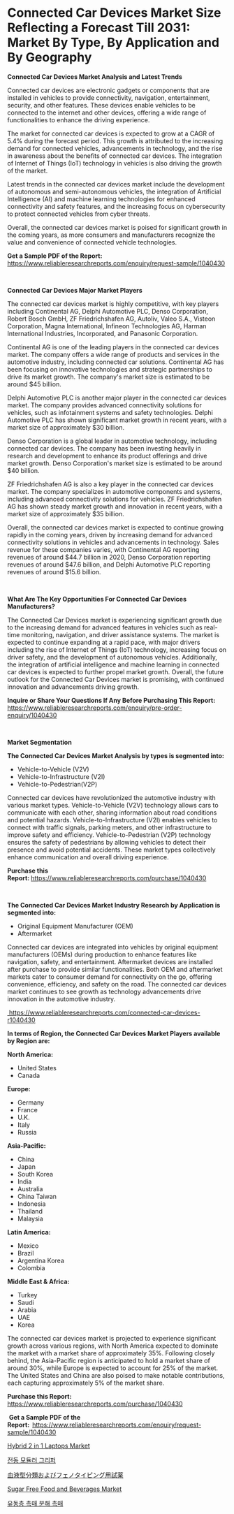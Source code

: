 <p><h1>Connected Car Devices Market Size Reflecting a Forecast Till 2031: Market By Type, By Application and By Geography</h1></p><p><strong>Connected Car Devices Market Analysis and Latest Trends</strong></p>
<p><p>Connected car devices are electronic gadgets or components that are installed in vehicles to provide connectivity, navigation, entertainment, security, and other features. These devices enable vehicles to be connected to the internet and other devices, offering a wide range of functionalities to enhance the driving experience.</p><p>The market for connected car devices is expected to grow at a CAGR of 5.4% during the forecast period. This growth is attributed to the increasing demand for connected vehicles, advancements in technology, and the rise in awareness about the benefits of connected car devices. The integration of Internet of Things (IoT) technology in vehicles is also driving the growth of the market.</p><p>Latest trends in the connected car devices market include the development of autonomous and semi-autonomous vehicles, the integration of Artificial Intelligence (AI) and machine learning technologies for enhanced connectivity and safety features, and the increasing focus on cybersecurity to protect connected vehicles from cyber threats.</p><p>Overall, the connected car devices market is poised for significant growth in the coming years, as more consumers and manufacturers recognize the value and convenience of connected vehicle technologies.</p></p>
<p><strong>Get a Sample PDF of the Report:&nbsp;</strong> <a href="https://www.reliableresearchreports.com/enquiry/request-sample/1040430">https://www.reliableresearchreports.com/enquiry/request-sample/1040430</a></p>
<p>&nbsp;</p>
<p><strong>Connected Car Devices Major Market Players</strong></p>
<p><p>The connected car devices market is highly competitive, with key players including Continental AG, Delphi Automotive PLC, Denso Corporation, Robert Bosch GmbH, ZF Friedrichshafen AG, Autoliv, Valeo S.A., Visteon Corporation, Magna International, Infineon Technologies AG, Harman International Industries, Incorporated, and Panasonic Corporation.</p><p>Continental AG is one of the leading players in the connected car devices market. The company offers a wide range of products and services in the automotive industry, including connected car solutions. Continental AG has been focusing on innovative technologies and strategic partnerships to drive its market growth. The company's market size is estimated to be around $45 billion.</p><p>Delphi Automotive PLC is another major player in the connected car devices market. The company provides advanced connectivity solutions for vehicles, such as infotainment systems and safety technologies. Delphi Automotive PLC has shown significant market growth in recent years, with a market size of approximately $30 billion.</p><p>Denso Corporation is a global leader in automotive technology, including connected car devices. The company has been investing heavily in research and development to enhance its product offerings and drive market growth. Denso Corporation's market size is estimated to be around $40 billion.</p><p>ZF Friedrichshafen AG is also a key player in the connected car devices market. The company specializes in automotive components and systems, including advanced connectivity solutions for vehicles. ZF Friedrichshafen AG has shown steady market growth and innovation in recent years, with a market size of approximately $35 billion.</p><p>Overall, the connected car devices market is expected to continue growing rapidly in the coming years, driven by increasing demand for advanced connectivity solutions in vehicles and advancements in technology. Sales revenue for these companies varies, with Continental AG reporting revenues of around $44.7 billion in 2020, Denso Corporation reporting revenues of around $47.6 billion, and Delphi Automotive PLC reporting revenues of around $15.6 billion.</p></p>
<p>&nbsp;</p>
<p><strong>What Are The Key Opportunities For Connected Car Devices Manufacturers?</strong></p>
<p><p>The Connected Car Devices market is experiencing significant growth due to the increasing demand for advanced features in vehicles such as real-time monitoring, navigation, and driver assistance systems. The market is expected to continue expanding at a rapid pace, with major drivers including the rise of Internet of Things (IoT) technology, increasing focus on driver safety, and the development of autonomous vehicles. Additionally, the integration of artificial intelligence and machine learning in connected car devices is expected to further propel market growth. Overall, the future outlook for the Connected Car Devices market is promising, with continued innovation and advancements driving growth.</p></p>
<p><strong>Inquire or Share Your Questions If Any Before Purchasing This Report:</strong> <a href="https://www.reliableresearchreports.com/enquiry/pre-order-enquiry/1040430">https://www.reliableresearchreports.com/enquiry/pre-order-enquiry/1040430</a></p>
<p>&nbsp;</p>
<p><strong>Market Segmentation</strong></p>
<p><strong>The Connected Car Devices Market Analysis by types is segmented into:</strong></p>
<p><ul><li>Vehicle-to-Vehicle (V2V)</li><li>Vehicle-to-Infrastructure (V2I)</li><li>Vehicle-to-Pedestrian(V2P)</li></ul></p>
<p><p>Connected car devices have revolutionized the automotive industry with various market types. Vehicle-to-Vehicle (V2V) technology allows cars to communicate with each other, sharing information about road conditions and potential hazards. Vehicle-to-Infrastructure (V2I) enables vehicles to connect with traffic signals, parking meters, and other infrastructure to improve safety and efficiency. Vehicle-to-Pedestrian (V2P) technology ensures the safety of pedestrians by allowing vehicles to detect their presence and avoid potential accidents. These market types collectively enhance communication and overall driving experience.</p></p>
<p><strong>Purchase this Report:&nbsp;</strong><a href="https://www.reliableresearchreports.com/purchase/1040430">https://www.reliableresearchreports.com/purchase/1040430</a></p>
<p>&nbsp;</p>
<p><strong>The Connected Car Devices Market Industry Research by Application is segmented into:</strong></p>
<p><ul><li>Original Equipment Manufacturer (OEM)</li><li>Aftermarket</li></ul></p>
<p><p>Connected car devices are integrated into vehicles by original equipment manufacturers (OEMs) during production to enhance features like navigation, safety, and entertainment. Aftermarket devices are installed after purchase to provide similar functionalities. Both OEM and aftermarket markets cater to consumer demand for connectivity on the go, offering convenience, efficiency, and safety on the road. The connected car devices market continues to see growth as technology advancements drive innovation in the automotive industry.</p></p>
<p><a href="https://www.reliableresearchreports.com/connected-car-devices-r1040430">&nbsp;https://www.reliableresearchreports.com/connected-car-devices-r1040430</a></p>
<p><strong>In terms of Region, the Connected Car Devices Market Players available by Region are:</strong></p>
<p>
    <p> <strong> North America: </strong>
        <ul>
            <li>United States</li>
            <li>Canada</li>
        </ul>
        </p> 
    <p> <strong> Europe: </strong>
        <ul>
            <li>Germany</li>
            <li>France</li>
            <li>U.K.</li>
            <li>Italy</li>
            <li>Russia</li>
        </ul>
        </p> 
    <p> <strong> Asia-Pacific: </strong>
        <ul>
            <li>China</li>
            <li>Japan</li>
            <li>South Korea</li>
            <li>India</li>
            <li>Australia</li>
            <li>China Taiwan</li>
            <li>Indonesia</li>
            <li>Thailand</li>
            <li>Malaysia</li>
        </ul>
        </p> 
    <p> <strong> Latin America: </strong>
        <ul>
            <li>Mexico</li>
            <li>Brazil</li>
            <li>Argentina Korea</li>
            <li>Colombia</li>
        </ul>
        </p> 
    <p> <strong> Middle East & Africa: </strong>
        <ul>
            <li>Turkey</li>
            <li>Saudi</li>
            <li>Arabia</li>
            <li>UAE</li>
            <li>Korea</li>
        </ul>
    </p>
    </p>
<p><p>The connected car devices market is projected to experience significant growth across various regions, with North America expected to dominate the market with a market share of approximately 35%. Following closely behind, the Asia-Pacific region is anticipated to hold a market share of around 30%, while Europe is expected to account for 25% of the market. The United States and China are also poised to make notable contributions, each capturing approximately 5% of the market share.</p></p>
<p><strong>Purchase this Report: </strong><a href="https://www.reliableresearchreports.com/purchase/1040430">https://www.reliableresearchreports.com/purchase/1040430</a></p>
<p>&nbsp;<strong>Get a Sample PDF of the Report:&nbsp;&nbsp;</strong><a href="https://www.reliableresearchreports.com/enquiry/request-sample/1040430">https://www.reliableresearchreports.com/enquiry/request-sample/1040430</a></p>
<p><strong></strong></p>
<p><p><a href="https://github.com/Hazelklievgspy6vdcsmu106w/Market-Research-Report-List-2/blob/main/hybrid-2-in-1-laptops-market.md">Hybrid 2 in 1 Laptops Market</a></p><p><a href="https://github.com/amuji413411/Market-Research-Report-List-1/blob/main/6795451112580.md">전동 모듈러 그리퍼</a></p><p><a href="https://github.com/SarahFahey88/Market-Research-Report-List-2/blob/main/9926446120523.md">血液型分類およびフェノタイピング用試薬</a></p><p><a href="https://github.com/lubmix/Market-Research-Report-List-3/blob/main/sugar-free-food-and-beverages-market.md">Sugar Free Food and Beverages Market</a></p><p><a href="https://github.com/msujons1512/Market-Research-Report-List-1/blob/main/8483849112579.md">유동층 촉매 분해 촉매</a></p></p>